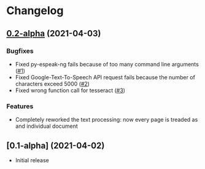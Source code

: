 # Changelog

## [0.2-alpha](https://www.github.com/rmainer/pdf2mp3/compare/v0.1-alpha...v0.2-alpha) (2021-04-03)

### Bugfixes

* Fixed py-espeak-ng fails because of too many command line arguments ([#1](https://github.com/rmainer/pdf2mp3/issues/1))
* Fixed Google-Text-To-Speech API request fails because the number of characters exceed 5000 ([#2](https://github.com/rmainer/pdf2mp3/issues/2))
* Fixed wrong function call for tesseract ([#3](https://github.com/rmainer/pdf2mp3/issues/3))

### Features

* Completely reworked the text processing: now every page is treaded as and individual document

## [0.1-alpha] (2021-04-02)

* Initial release
